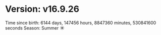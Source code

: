 # Version: v16.9.26
Time since birth: 6144 days, 147456 hours, 8847360 minutes, 530841600 seconds
Season: Summer ☀️
